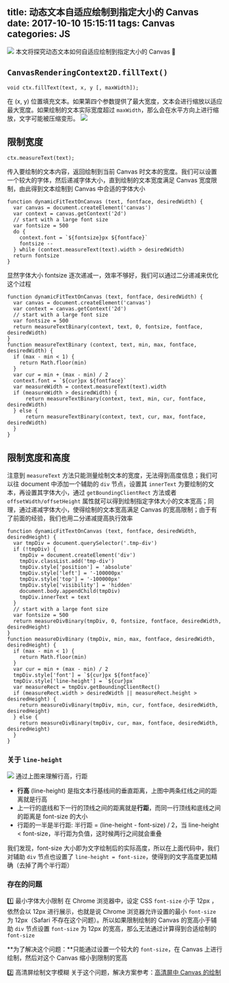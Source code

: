 title: 动态文本自适应绘制到指定大小的 Canvas
date: 2017-10-10 15:15:11
tags: Canvas
categories: JS
---

![](http://7vikhl.com1.z0.glb.clouddn.com/1-UGtq-cSfbuekV8aHalVIAw.png)
本文将探究动态文本如何自适应绘制到指定大小的 Canvas 🎏

<!-- more -->

## `CanvasRenderingContext2D.fillText()`
```
void ctx.fillText(text, x, y [, maxWidth]);
```
在 (x, y) 位置填充文本。如果第四个参数提供了最大宽度，文本会进行缩放以适应最大宽度。如果绘制的文本实际宽度超过 `maxWidth`，那么会在水平方向上进行缩放，文字可能被压缩变形。
![](http://7vikhl.com1.z0.glb.clouddn.com/fillText.png)

## 限制宽度
```
ctx.measureText(text);
```
传入要绘制的文本内容，返回绘制到当前 Canvas 时文本的宽度。我们可以设置一个较大的字体，然后递减字体大小，直到绘制的文本宽度满足 Canvas 宽度限制，由此得到文本绘制到 Canvas 中合适的字体大小
```
function dynamicFitTextOnCanvas (text, fontface, desiredWidth) {
  var canvas = document.createElement('canvas')
  var context = canvas.getContext('2d')
  // start with a large font size
  var fontsize = 500
  do {
    context.font = `${fontsize}px ${fontface}`
    fontsize --
  } while (context.measureText(text).width > desiredWidth)
  return fontsize
}
```

显然字体大小 fontsize 逐次递减一，效率不够好，我们可以通过二分递减来优化这个过程
```
function dynamicFitTextOnCanvas (text, fontface, desiredWidth) {
  var canvas = document.createElement('canvas')
  var context = canvas.getContext('2d')
  // start with a large font size
  var fontsize = 500
  return measureTextBinary(context, text, 0, fontsize, fontface, desiredWidth)
}
function measureTextBinary (context, text, min, max, fontface, desiredWidth) {
  if (max - min < 1) {
    return Math.floor(min)
  }
  var cur = min + (max - min) / 2
  context.font = `${cur}px ${fontface}`
  var measureWidth = context.measureText(text).width
  if (measureWidth > desiredWidth) {
      return measureTextBinary(context, text, min, cur, fontface, desiredWidth)
  } else {
      return measureTextBinary(context, text, cur, max, fontface, desiredWidth)
  }
}
```

## 限制宽度和高度
注意到 `measureText` 方法只能测量绘制文本的宽度，无法得到高度信息；我们可以往 document 中添加一个辅助的 `div` 节点，设置其 `innerText` 为要绘制的文本，再设置其字体大小，通过 `getBoundingClientRect` 方法或者 `offsetWidth/offsetHeight` 属性就可以得到绘制指定字体大小的文本宽高；同理，通过递减字体大小，使得绘制的文本宽高满足 Canvas 的宽高限制；由于有了前面的经验，我们也用二分递减提高执行效率

```
function dynamicFitTextOnCanvas (text, fontface, desiredWidth, desiredHeight) {
  var tmpDiv = document.querySelector('.tmp-div')
  if (!tmpDiv) {
    tmpDiv = document.createElement('div')
    tmpDiv.classList.add('tmp-div')
    tmpDiv.style['position'] = 'absolute'
    tmpDiv.style['left'] = '-100000px'
    tmpDiv.style['top'] = '-100000px'
    tmpDiv.style['visibility'] = 'hidden'
    document.body.appendChild(tmpDiv)
    tmpDiv.innerText = text
  }
  // start with a large font size
  var fontsize = 500
  return measureDivBinary(tmpDiv, 0, fontsize, fontface, desiredWidth, desiredHeight)
}
function measureDivBinary (tmpDiv, min, max, fontface, desiredWidth, desiredHeight) {
  if (max - min < 1) {
    return Math.floor(min)
  }
  var cur = min + (max - min) / 2
  tmpDiv.style['font'] = `${cur}px ${fontface}`
  tmpDiv.style['line-height'] = `${cur}px`
  var measureRect = tmpDiv.getBoundingClientRect()
  if (measureRect.width > desiredWidth || measureRect.height > desiredHeight) {
    return measureDivBinary(tmpDiv, min, cur, fontface, desiredWidth, desiredHeight)
  } else {
    return measureDivBinary(tmpDiv, cur, max, fontface, desiredWidth, desiredHeight)
  }
}
```

### 关于 `line-height`
![](http://7vikhl.com1.z0.glb.clouddn.com/2587037021-55bacfa692fb8.png)
通过上图来理解行高，行距
- **行高** (line-height) 是指文本行基线间的垂直距离，上图中两条红线之间的距离就是行高
- 上一行的底线和下一行的顶线之间的距离就是**行距**，而同一行顶线和底线之间的距离是 font-size 的大小
- 行距的一半是半行距: 半行距 = (line-height - font-size) / 2，当 line-height < font-size，半行距为负值，这时候两行之间就会重叠

我们发现，font-size 大小即为文字绘制后的实际高度，所以在上面代码中，我们对辅助 `div` 节点也设置了 `line-height = font-size`，使得到的文字高度更加精确（去掉了两个半行距）

### 存在的问题
1️⃣ 最小字体大小限制
在 Chrome 浏览器中，设定 CSS `font-size` 小于 12px ，依然会以 12px 进行展示，也就是说 Chrome 浏览器允许设置的最小 `font-size` 为 12px（Safari 不存在这个问题）。所以如果限制绘制的 Canvas 的宽高小于辅助 `div` 节点设置 `font-size` 为 12px 的宽高，那么无法通过计算得到合适绘制的 `font-size`

**为了解决这个问题：**只能通过设置一个较大的 `font-size`，在 Canvas 上进行绘制，然后对这个 Canvas 缩小到限制的宽高

2️⃣ 高清屏绘制文字模糊
关于这个问题，解决方案参考：[高清屏中 Canvas 的绘制](https://objcer.com/2017/10/10/High-DPI-Canvas-Render/)
